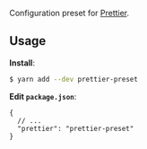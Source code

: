 Configuration preset for [Prettier](https://prettier.io).

## Usage

**Install**:

```bash
$ yarn add --dev prettier-preset
```

**Edit `package.json`**:

```jsonc
{
  // ...
  "prettier": "prettier-preset"
}
```
